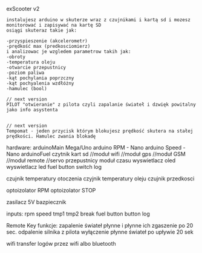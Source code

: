 exScooter v2


	instalujesz arduino w skuterze wraz z czujnikami i kartą sd i mozesz monitorować i zapisywać na kartę SD
	osiągi skuteraz takie jak:
	
	-przyspieszenie (akcelerometr)
	-prędkość max (predkosciomierz)
	i analizowac je wzgledem parametrow takih jak:
	-obroty
	-temperatura oleju
	-otwarcie przepustnicy
	-poziom paliwa
	-kąt pochylania poprzczny
	-kąt pochyalenia wzdłóżny
	-hamulec (bool)
	
	// next version
	PILOT "otwieranie" z pilota czyli zapalanie świateł i dzwięk powitalny jako info asystenta

	
	// next version
	Tempomat - jeden przycisk którym blokujesz prędkość skutera na stałej prędkości. Hamulec zwania blokadę

hardware:
arduinoMain Mega/Uno
arduino RPM - Nano
arduino Speed - Nano
arduinoFuel
czytnik kart sd
//moduł wifi
//moduł gps
//moduł GSM
//moduł remote
//servo przepustnicy
moduł czasu
wyswietlacz oled
wyswietlacz led fuel
button
switch log

czujnik temperatury otoczenia
czyjnik temperatury oleju
czujnik przedkosci

optoizolator RPM
optoizolator STOP

zasilacz 5V
bazpiecznik


inputs:
rpm
speed
tmp1
tmp2
break
fuel
button
button log

Remote Key funkcje:
zapalenie świateł płynne i płynne ich zgaszenie po 20 sec.
odpalenie silnika z pilota
wyłączenie płynne świateł po upływie 20 sek

wifi
transfer logów przez wifi albo bluetooth